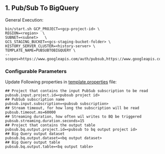 ## 1. Pub/Sub To BigQuery

General Execution:

```
bin/start.sh GCP_PROJECT=<gcp-project-id> \
REGION=<region>  \
SUBNET=<subnet>   \
GCS_STAGING_BUCKET=<gcs-staging-bucket-folder> \
HISTORY_SERVER_CLUSTER=<history-server> \
TEMPLATE_NAME=PUBSUBTOBIGQUERY \
--scopes=https://www.googleapis.com/auth/pubsub,https://www.googleapis.com/auth/bigquery 
```

### Configurable Parameters
Update Following properties in  [template.properties](../../../../../../../resources/template.properties) file:
```
## Project that contains the input PubSub subscription to be read
pubsub.input.project.id=<pubsub project id>
## PubSub subscription name
pubsub.input.subscription=<pubsub subscription>
## Stream timeout, for how long the subscription will be read
pubsub.timeout.ms=60000
## Streaming duration, how often wil writes to BQ be triggered
pubsub.streaming.duration.seconds=15
## Project that contains the output table
pubsub.bq.output.project.id=<pubsub to bq output project id>
## Big Query output dataset
pubsub.bq.output.dataset=<bq output dataset>
## Big Query output table
pubsub.bq.output.table=<bq output table>
```
